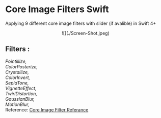 # Core Image Filters Swift
Applying 9 different core image filters with slider (if avalible) in Swift 4+
<br>
<div align="center">
![](./Screen-Shot.jpeg)
</div>

## Filters :
<i>
Pointillize, <br>
ColorPosterize, <br>
Crystallize, <br>
ColorInvert, <br>
SepiaTone, <br>
VignetteEffect, <br>
TwirlDistortion, <br>
GaussianBlur, <br>
MotionBlur, <br>
</i>
Reference: <a href="https://developer.apple.com/library/archive/documentation/GraphicsImaging/Reference/CoreImageFilterReference/index.html">Core Image Filter Referance</a>
